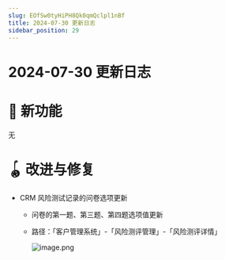 ```yaml
---
slug: EOfSw0tyHiPH8Qk0qmQclpl1nBf
title: 2024-07-30 更新日志
sidebar_position: 29
---
```



# 2024-07-30 更新日志


# 🎉 新功能


无


# 🪀 改进与修复

- CRM 风险测试记录的问卷选项更新
    - 问卷的第一题、第三题、第四题选项值更新
    - 路径：「客户管理系统」-「风险测评管理」-「风险测评详情」

        ![image.png](/assets/01f43102cd32e31daff28434ae0467c4.png)

